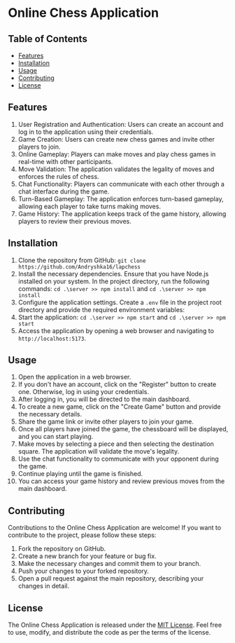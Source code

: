 <h1>Online Chess Application</h1>

<h2>Table of Contents</h2>
<ul>
    <li><a href="#features">Features</a></li>
    <li><a href="#installation">Installation</a></li>
    <li><a href="#usage">Usage</a></li>
    <li><a href="#contributing">Contributing</a></li>
    <li><a href="#license">License</a></li>
</ul>

<h2 id="features">Features</h2>
<ol>
    <li>User Registration and Authentication: Users can create an account and log in to the application using their credentials.</li>
    <li>Game Creation: Users can create new chess games and invite other players to join.</li>
    <li>Online Gameplay: Players can make moves and play chess games in real-time with other participants.</li>
    <li>Move Validation: The application validates the legality of moves and enforces the rules of chess.</li>
    <li>Chat Functionality: Players can communicate with each other through a chat interface during the game.</li>
    <li>Turn-Based Gameplay: The application enforces turn-based gameplay, allowing each player to take turns making moves.</li>
    <li>Game History: The application keeps track of the game history, allowing players to review their previous moves.</li>
</ol>

<h2 id="installation">Installation</h2>
<ol>
    <li>Clone the repository from GitHub:
        <code>git clone https://github.com/Andryshka16/lapchess</code>
    </li>
    <li>Install the necessary dependencies. Ensure that you have Node.js installed on your system. In the project
        directory, run the following commands:
        <code>cd .\server >> npm install</code>
        and
        <code>cd .\server >> npm install</code>
    </li>
    <li>Configure the application settings. Create a <code>.env</code> file in the project root directory and provide
        the required environment variables:
    <li>Start the application:
        <code>cd .\server >> npm start</code>
        and
        <code>cd .\server >> npm start</code>
    </li>
    <li>Access the application by opening a web browser and navigating to <code>http://localhost:5173</code>.</li>
</ol>

<h2 id="usage">Usage</h2>
<ol>
    <li>Open the application in a web browser.</li>
    <li>If you don't have an account, click on the "Register" button to create one. Otherwise, log in using your
        credentials.</li>
    <li>After logging in, you will be directed to the main dashboard.</li>
    <li>To create a new game, click on the "Create Game" button and provide the necessary details.</li>
    <li>Share the game link or invite other players to join your game.</li>
    <li>Once all players have joined the game, the chessboard will be displayed, and you can start playing.</li>
    <li>Make moves by selecting a piece and then selecting the destination square. The application will validate the
        move's legality.</li>
    <li>Use the chat functionality to communicate with your opponent during the game.</li>
    <li>Continue playing until the game is finished.</li>
    <li>You can access your game history and review previous moves from the main dashboard.</li>
</ol>

<h2 id="contributing">Contributing</h2>
<p>Contributions to the Online Chess Application are welcome! If you want to contribute to the project, please follow
    these steps:</p>
<ol>
    <li>Fork the repository on GitHub.</li>
    <li>Create a new branch for your feature or bug fix.</li>
    <li>Make the necessary changes and commit them to your branch.</li>
    <li>Push your changes to your forked repository.</li>
    <li>Open a pull request against the main repository, describing your changes in detail.</li>
</ol>

<h2 id="license">License</h2>
<p>The Online Chess Application is released under the <a href="LICENSE">MIT License</a>. Feel free to use, modify, and
    distribute the code as per the terms of the license.</p>
